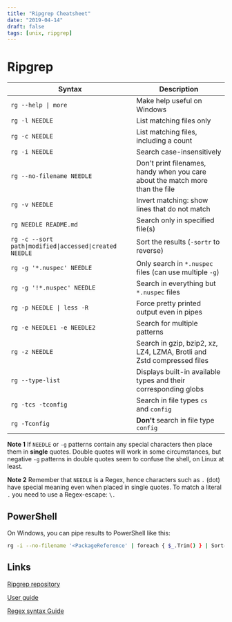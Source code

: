```yaml
---
title: "Ripgrep Cheatsheet"
date: "2019-04-14"
draft: false
tags: [unix, ripgrep]
---
```


# Ripgrep

| Syntax | Description
| ------ | -----------
| <code>rg --help &#124; more</code> | Make help useful on Windows
| `rg -l NEEDLE` | List matching files only
| `rg -c NEEDLE` | List matching files, including a count
| `rg -i NEEDLE` | Search case-insensitively
| `rg --no-filename NEEDLE` | Don't print filenames, handy when you care about the match more than the file
| `rg -v NEEDLE` | Invert matching: show lines that do not match
| `rg NEEDLE README.md` | Search only in specified file(s)
| <code>rg -c &hyphen;&hyphen;sort path&#124;modified&#124;accessed&#124;created NEEDLE<code> | Sort the results (`-sortr` to reverse)
| `rg -g '*.nuspec' NEEDLE` | Only search in `*.nuspec` files (can use multiple `-g`)
| `rg -g '!*.nuspec' NEEDLE` | Search in everything but `*.nuspec` files
| <code>rg -p NEEDLE &#124; less -R</code> | Force pretty printed output even in pipes
| `rg -e NEEDLE1 -e NEEDLE2` | Search for multiple patterns
| `rg -z NEEDLE` | Search in gzip, bzip2, xz, LZ4, LZMA, Brotli and Zstd compressed files
| `rg --type-list` | Displays built-in available types and their corresponding globs
| `rg -tcs -tconfig` | Search in file types `cs` and `config`
| `rg -Tconfig` | **Don't** search in file type `config`

**Note 1** If `NEEDLE` or `-g` patterns contain any special characters then place them in **single**
quotes. Double quotes will work in some circumstances, but negative `-g` patterns in double
quotes seem to confuse the shell, on Linux at least.

**Note 2** Remember that `NEEDLE` is a Regex, hence characters such as `.` (dot) have special meaning
even when placed in single quotes. To match a literal `.` you need to use a Regex-escape: `\.`

## PowerShell

On Windows, you can pipe results to PowerShell like this:

```bash
rg -i --no-filename '<PackageReference' | foreach { $_.Trim() } | Sort-Object -unique
```

## Links

[Ripgrep repository](https://github.com/BurntSushi/ripgrep)

[User guide](https://github.com/BurntSushi/ripgrep/blob/master/GUIDE.md)

[Regex syntax Guide](https://docs.rs/regex/1/regex/#syntax)
